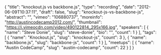 {
  "title": "knockout.js vs backbone.js",
  "type": "recording",
  "date": "2012-06-09T10:37:11",
  "draft": false,
  "slug": "knockout-js-vs-backbone-js",
  "abstract": "",
  "vimeo": "106880737",
  "moreinfo": "http://austincodecamp2012.com/",
  "thumbnail": "https://i.vimeocdn.com/video/490122814_295x166.jpg",
  "speakers": [
    {
      "name": "Steve Donie",
      "slug": "steve-donie",
      "bio": "",
      "count": 1
    }
  ],
  "tags": [
    {
      "name": "Knockout.js",
      "slug": "knockout-js",
      "count": 3
    },
    {
      "name": "backbone.js",
      "slug": "backbone-js",
      "count": 1
    }
  ],
  "meetups": [
    {
      "name": "Austin CodeCamp",
      "slug": "austin-codecamp",
      "count": 22
    }
  ]
}